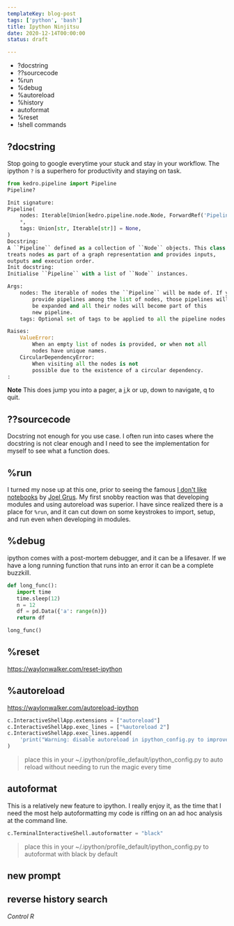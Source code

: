 ```yaml
---
templateKey: blog-post
tags: ['python', 'bash']
title: Ipython Ninjitsu
date: 2020-12-14T00:00:00
status: draft

---
```



* ?docstring
* ??sourcecode
* %run
* %debug
* %autoreload
* %history
* autoformat
* %reset
* !shell commands

## ?docstring

Stop going to google everytime your stuck and stay in your workflow.  The
ipython `?` is a superhero for productivity and staying on task.

``` python
from kedro.pipeline import Pipeline
Pipeline?

Init signature:
Pipeline(
    nodes: Iterable[Union[kedro.pipeline.node.Node, ForwardRef('Pipeline')]],
    *,
    tags: Union[str, Iterable[str]] = None,
)
Docstring:
A ``Pipeline`` defined as a collection of ``Node`` objects. This class
treats nodes as part of a graph representation and provides inputs,
outputs and execution order.
Init docstring:
Initialise ``Pipeline`` with a list of ``Node`` instances.

Args:
    nodes: The iterable of nodes the ``Pipeline`` will be made of. If you
        provide pipelines among the list of nodes, those pipelines will
        be expanded and all their nodes will become part of this
        new pipeline.
    tags: Optional set of tags to be applied to all the pipeline nodes.

Raises:
    ValueError:
        When an empty list of nodes is provided, or when not all
        nodes have unique names.
    CircularDependencyError:
        When visiting all the nodes is not
        possible due to the existence of a circular dependency.
:
```

**Note** This does jump you into a pager, a j,k or up, down to navigate, q to quit.


## ??sourcecode

Docstring not enough for you use case.  I often run into cases where the
docstring is not clear enough and I need to see the implementation for myself
to see what a function does.

## %run

I turned my nose up at this one, prior to seeing the famous [I don't like
notebooks](https://www.youtube.com/watch?v=7jiPeIFXb6U) by 
[Joel Grus](https://joelgrus.com/).  My first snobby reaction was that
developing modules and using autoreload was superior.  I have since realized
there is a place for `%run`, and it can cut down on some keystrokes to import,
setup, and run even when developing in modules.

## %debug

ipython comes with a post-mortem debugger, and it can be a lifesaver.  If we
have a long running function that runs into an error it can be a complete buzzkill.

``` python
def long_func():
   import time
   time.sleep(12)
   n = 12
   df = pd.Data({'a': range(n)})
   return df

long_func()
```

## %reset

https://waylonwalker.com/reset-ipython

## %autoreload

https://waylonwalker.com/autoreload-ipython

``` python
c.InteractiveShellApp.extensions = ["autoreload"]
c.InteractiveShellApp.exec_lines = ["%autoreload 2"]
c.InteractiveShellApp.exec_lines.append(
    'print("Warning: disable autoreload in ipython_config.py to improve performance.")'
)
```

> place this in your ~/.ipython/profile_default/ipython_config.py to auto reload without needing to run the magic every time

## autoformat

This is a relatively new feature to ipython.  I really enjoy it, as the time
that I need the most help autoformatting my code is riffing on an ad hoc
analysis at the command line.

``` python
c.TerminalInteractiveShell.autoformatter = "black"
```

> place this in your ~/.ipython/profile_default/ipython_config.py to autoformat with black by default

## new prompt

## reverse history search

_Control R_

